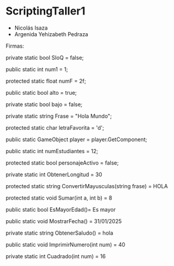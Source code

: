 # ScriptingTaller1
- Nicolás Isaza
- Argenida Yehizabeth Pedraza


Firmas:

private static bool SIoQ = false;

public static int num1 = 1;

protected static float numF = 2f;

public static bool alto = true;

private static bool bajo = false;

private static string Frase = "Hola Mundo";

protected static char letraFavorita = 'd';

public static GameObject player = player.GetComponent<GameObject>;

public static int numEstudiantes = 12;

protected static bool personajeActivo = false;

private static int ObtenerLongitud = 30

protected static string ConvertirMayusculas(string frase) = HOLA

protected static void Sumar(int a, int b) = 8

public static bool EsMayorEdad()= Es mayor

public static void MostrarFecha() = 31/01/2025

private static string ObtenerSaludo() = hola

public static void ImprimirNumero(int num) = 40

private static int Cuadrado(int num) = 16




